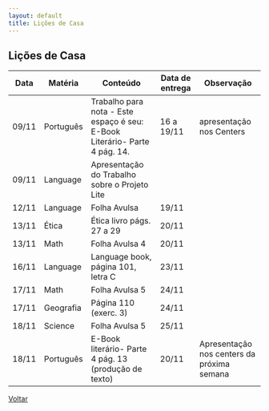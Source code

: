 ```yaml
---
layout: default
title: Lições de Casa
---
```


## Lições de Casa

Data|Matéria|Conteúdo|Data de entrega|Observação
---|---|---|---|---
09/11|Português|Trabalho para nota - Este espaço é seu: E-Book Literário- Parte 4 pág. 14.|16 a 19/11|apresentação nos Centers
09/11|Language|Apresentação do Trabalho sobre o Projeto Lite
12/11|Language|Folha Avulsa|19/11
13/11|Ética|Ética livro págs. 27 a 29|20/11
13/11|Math|Folha Avulsa 4|20/11
16/11|Language|Language book, página 101, letra C|23/11
17/11|Math|Folha Avulsa 5|24/11
17/11|Geografia|Página 110 (exerc. 3)|24/11
18/11|Science|Folha Avulsa 5|25/11
18/11|Português|E-Book literário- Parte 4 pág. 13 (produção de texto)|20/11|Apresentação nos centers da próxima semana

[Voltar](../)

